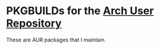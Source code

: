 # PKGBUILDs for the [Arch User Repository](https://aur.archlinux.org/)

These are AUR packages that I maintain.

